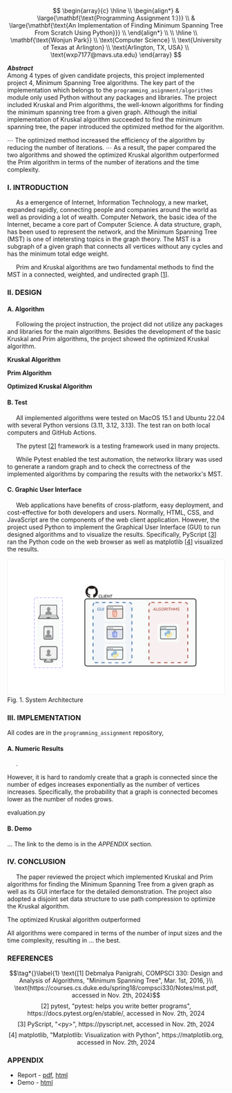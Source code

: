 $$
\begin{array}{c}
\hline
\\
\begin{align*}
& \large{\mathbf{\text{Programming Assignment 1:}}} \\
& \large{\mathbf{\text{An Implementation of Finding Minimum Spanning Tree From Scratch Using Python}}} \\
\end{align*}
\\
\\
\hline
\\
\mathbf{\text{Wonjun Park}} \\
\text{Computer Science} \\
\text{University of Texas at Arlington} \\
\text{Arlington, TX, USA} \\
\text{wxp7177@mavs.uta.edu}
\end{array}
$$

***Abstract*** \
Among 4 types of given candidate projects, this project implemented project 4, Minimum Spanning Tree algorithms. The key part of the implementation which belongs to the `programming_asignment/algorithms` module only used Python without any packages and libraries. The project included Kruskal and Prim algorithms, the well-known algorithms for finding the minimum spanning tree from a given graph. Although the initial implementation of Kruskal algorithm succeeded to find the minimum spanning tree, the paper introduced the optimized method for the algorithm.

$\cdots$ The optimized method increased the efficiency of the algorithm by reducing the number of iterations. $\cdots$
As a result, the paper compared the two algorithms and showed the optimized Kruskal algorithm outperformed the Prim algorithm in terms of the number of iterations and the time complexity.

<!--
**Acronym & Abbreviation**
- MST: Minimum Spanning Tree
- GUI: Graphical User Interface
    -->

### I. INTRODUCTION

$\quad$ As a emergence of Internet, Information Technology, a new market, expanded rapidly, connecting people and companies around the world as well as providing a lot of wealth. Computer Network, the basic idea of the Internet, became a core part of Computer Science. A data structure, graph, has been used to represent the network, and the Minimum Spanning Tree (MST) is one of intetersting topics in the graph theory. The MST is a subgraph of a given graph that connects all vertices without any cycles and has the minimum total edge weight.

$\quad$ Prim and Kruskal algorithms are two fundamental methods to find the MST in a connected, weighted, and undirected graph [[1](#mjx-eqn-1)].

### II. DESIGN

#### A. Algorithm

$\quad$ Following the project instruction, the project did not utilize any packages and libraries for the main algorithms. Besides the development of the basic Kruskal and Prim algorithms, the project showed the optimized Kruskal algorithm.

**Kruskal Algorithm** $\quad$

**Prim Algorithm** $\quad$

**Optimized Kruskal Algorithm** $\quad$

#### B. Test

$\quad$ All implemented algorithms were tested on MacOS 15.1 and Ubuntu 22.04 with several Python versions (3.11, 3.12, 3.13). The test ran on both local computers and GitHub Actions.

$\quad$ The pytest [[2](#mjx-eqn-2)] framework is a testing framework used in many projects.

$\quad$ While Pytest enabled the test automation, the networkx library was used to generate a random graph and to check the correctness of the implemented algorithms by comparing the results with the networkx's MST.

#### C. Graphic User Interface

$\quad$ Web applications have benefits of cross-platform, easy deployment, and cost-effective for both developers and users. Normally, HTML, CSS, and JavaScript are the components of the web client application. However, the project used Python to implement the Graphical User Interface (GUI) to run designed algorithms and to visualize the results. Specifically, PyScript [[3](#mjx-eqn-3)] ran the Python code on the web browser as well as matplotlib [[4](#mjx-eqn-4)] visualized the results.

![System Design](./assets/Programming-Assignment-1-System-Design.svg)
$\text{Fig. 1. System Architecture}$

### III. IMPLEMENTATION

All codes are in the `programming_assignment` repository,

#### A. Numeric Results

$\quad$ .

However, it is hard to randomly create that a graph is connected since the number of edges increases exponentially as the number of vertices increases. Specifically, the probability that a graph is connected becomes lower as the number of nodes grows.

evaluation.py

#### B. Demo

... The link to the demo is in the *APPENDIX* section.

### IV. CONCLUSION

$\quad$ The paper reviewed the project which implemented Kruskal and Prim algorithms for finding the Minimum Spanning Tree from a given graph as well as its GUI interface for the detailed demonstration. The project also adopted a disjoint set data structure to use path compression to optimize the Kruskal algorithm.

The optimized Kruskal algorithm outperformed

All algorithms were compared in terms of the number of input sizes and the time complexity, resulting in ... the best.

### REFERENCES

$$\tag*{}\label{1} \text{[1] Debmalya Panigrahi, COMPSCI 330: Design and Analysis of Algorithms, "Minimum Spanning Tree", Mar. 1st, 2016, }\\ \text{https://courses.cs.duke.edu/spring18/compsci330/Notes/mst.pdf, accessed in Nov. 2th, 2024}$$
$$\tag*{}\label{2} \text{[2] pytest, "pytest: helps you write better programs", https://docs.pytest.org/en/stable/, accessed in Nov. 2th, 2024}$$
$$\tag*{}\label{3} \text{[3] PyScript, "<py>", https://pyscript.net, accessed in Nov. 2th, 2024}$$
$$\tag*{}\label{4} \text{[4] matplotlib, "Matplotlib: Visualization with Python", https://matplotlib.org, accessed in Nov. 2th, 2024}$$

### APPENDIX

* Report - [pdf](https://dev-onejun.github.io/CSE-5311/papers/programming_assignment_1.pdf), [html](https://dev-onejun.github.io/CSE-5311/papers/programming_assignment_1.html)
* Demo - [html]()
